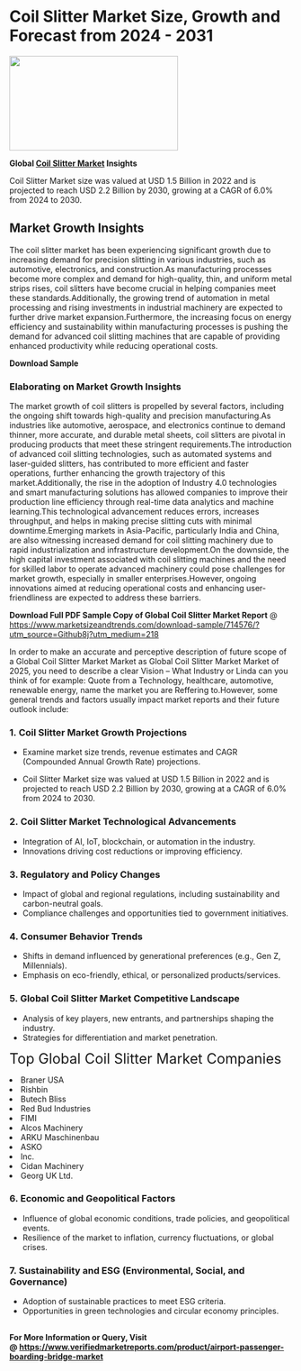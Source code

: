 <H1>Coil Slitter Market Size, Growth and Forecast from 2024 - 2031</H1><img class="aligncenter size-medium wp-image-584254" src="https://thirdeyenews.in/wp-content/uploads/2024/09/Global-Market-Research-300x168.jpeg" alt="" width="300" height="168" /><p><strong>Global&nbsp;<a href="https://www.marketsizeandtrends.com/download-sample/714576/?utm_source=Github8j?utm_medium=218">Coil Slitter Market</a> Insights</strong></p><p>Coil Slitter Market size was valued at USD 1.5 Billion in 2022 and is projected to reach USD 2.2 Billion by 2030, growing at a CAGR of 6.0% from 2024 to 2030.</p><p><h2>Market Growth Insights</h2> The coil slitter market has been experiencing significant growth due to increasing demand for precision slitting in various industries, such as automotive, electronics, and construction.As manufacturing processes become more complex and demand for high-quality, thin, and uniform metal strips rises, coil slitters have become crucial in helping companies meet these standards.Additionally, the growing trend of automation in metal processing and rising investments in industrial machinery are expected to further drive market expansion.Furthermore, the increasing focus on energy efficiency and sustainability within manufacturing processes is pushing the demand for advanced coil slitting machines that are capable of providing enhanced productivity while reducing operational costs.<p><strong>Download Sample</strong></p> <h3>Elaborating on Market Growth Insights</h3> The market growth of coil slitters is propelled by several factors, including the ongoing shift towards high-quality and precision manufacturing.As industries like automotive, aerospace, and electronics continue to demand thinner, more accurate, and durable metal sheets, coil slitters are pivotal in producing products that meet these stringent requirements.The introduction of advanced coil slitting technologies, such as automated systems and laser-guided slitters, has contributed to more efficient and faster operations, further enhancing the growth trajectory of this market.Additionally, the rise in the adoption of Industry 4.0 technologies and smart manufacturing solutions has allowed companies to improve their production line efficiency through real-time data analytics and machine learning.This technological advancement reduces errors, increases throughput, and helps in making precise slitting cuts with minimal downtime.Emerging markets in Asia-Pacific, particularly India and China, are also witnessing increased demand for coil slitting machinery due to rapid industrialization and infrastructure development.On the downside, the high capital investment associated with coil slitting machines and the need for skilled labor to operate advanced machinery could pose challenges for market growth, especially in smaller enterprises.However, ongoing innovations aimed at reducing operational costs and enhancing user-friendliness are expected to address these barriers.<p><span class=""><strong>Download Full PDF Sample Copy of Global Coil Slitter Market Report</strong> @ <a href="https://www.marketsizeandtrends.com/download-sample/714576/?utm_source=Github8j?utm_medium=218" target="_blank">https://www.marketsizeandtrends.com/download-sample/714576/?utm_source=Github8j?utm_medium=218</a></span></p><p>In order to make an accurate and perceptive description of future scope of a Global&nbsp;Coil Slitter Market Market as Global&nbsp;Coil Slitter Market Market of 2025, you need to describe a clear Vision &ndash; What Industry or Linda can you think of for example: Quote from a Technology, healthcare, automotive, renewable energy, name the market you are Reffering to.However, some general trends and factors usually impact market reports and their future outlook include:</p><h3>1.&nbsp;<strong>Coil Slitter Market Growth Projections</strong></h3><ul><li>Examine market size trends, revenue estimates and CAGR (Compounded Annual Growth Rate) projections.</li><li><p>Coil Slitter Market size was valued at USD 1.5 Billion in 2022 and is projected to reach USD 2.2 Billion by 2030, growing at a CAGR of 6.0% from 2024 to 2030.</p></li></ul><h3>2.&nbsp;<strong>Coil Slitter Market Technological Advancements</strong></h3><ul><li>Integration of AI, IoT, blockchain, or automation in the industry.</li><li>Innovations driving cost reductions or improving efficiency.</li></ul><h3>3.&nbsp;<strong>Regulatory and Policy Changes</strong></h3><ul><li>Impact of global and regional regulations, including sustainability and carbon-neutral goals.</li><li>Compliance challenges and opportunities tied to government initiatives.</li></ul><h3>4.&nbsp;<strong>Consumer Behavior Trends</strong></h3><ul><li>Shifts in demand influenced by generational preferences (e.g., Gen Z, Millennials).</li><li>Emphasis on eco-friendly, ethical, or personalized products/services.</li></ul><h3>5.&nbsp;<strong>Global Coil Slitter Market Competitive Landscape</strong></h3><ul><li>Analysis of key players, new entrants, and partnerships shaping the industry.</li><li>Strategies for differentiation and market penetration.</li></ul><p data-pm-slice="1 1 []"><span style="color: inherit; font-family: inherit; font-size: 25px;">Top Global Coil Slitter Market Companies</span></p><div class="" data-test-id=""><p><li>Braner USA</li><li> Rishbin</li><li> Butech Bliss</li><li> Red Bud Industries</li><li> FIMI</li><li> Alcos Machinery</li><li> ARKU Maschinenbau</li><li> ASKO</li><li> Inc.</li><li> Cidan Machinery</li><li> Georg UK Ltd.</li></p></div><h3>6.&nbsp;<strong>Economic and Geopolitical Factors</strong></h3><ul><li>Influence of global economic conditions, trade policies, and geopolitical events.</li><li>Resilience of the market to inflation, currency fluctuations, or global crises.</li></ul><h3>7.&nbsp;<strong>Sustainability and ESG (Environmental, Social, and Governance)</strong></h3><ul><li>Adoption of sustainable practices to meet ESG criteria.</li><li>Opportunities in green technologies and circular economy principles.</li></ul><h2><strong style="font-size: 14px;">For More Information or Query, Visit @&nbsp;</strong><a style="background-color: #ffffff; font-size: 14px;" href="https://www.marketsizeandtrends.com/report/coil-slitter-market/" target="_blank">https://www.verifiedmarketreports.com/product/airport-passenger-boarding-bridge-market</a></h2>